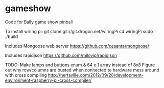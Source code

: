 # gameshow
Code for Bally game show pinball


To install wiring pi:
git clone git://git.drogon.net/wiringPi
cd wiringPi
sudo ./build

Includes Mongoose web server
https://github.com/cesanta/mongoose/

Includes rapidjson
https://github.com/miloyip/rapidjson


TODO:
Make lamps and buttons enum & 64 x 1 array instead of 8x8
Figure out why row/columns are busted when connected to hardware
mess around with cross compiling http://hertaville.com/2012/09/28/development-environment-raspberry-pi-cross-compiler/